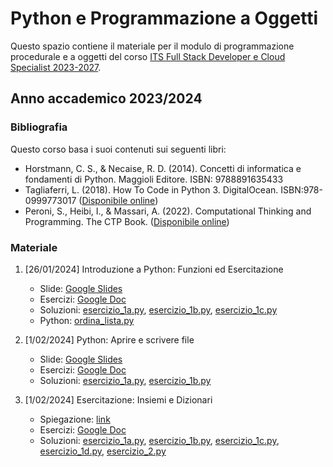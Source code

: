 # Python e Programmazione a Oggetti 

Questo spazio contiene il materiale per il modulo di programmazione procedurale e a oggetti del corso <a 
href="https://www.itsturismomarche.it/corsi/sviluppatore-software-its.php">ITS Full 
Stack 
Developer e Cloud Specialist 2023-2027</a>.

## Anno accademico 2023/2024


### Bibliografia

Questo corso basa i suoi contenuti sui seguenti libri: 
* Horstmann, C. S., & Necaise, R. D. (2014). Concetti di informatica e fondamenti di Python. Maggioli Editore. ISBN: 9788891635433
* Tagliaferri, L. (2018). How To Code in Python 3. DigitalOcean. ISBN:978-0999773017 ([Disponibile online](https://www.digitalocean.com/community/books/digitalocean-ebook-how-to-code-in-python))
* Peroni, S., Heibi, I., & Massari, A. (2022). Computational Thinking and Programming. The CTP Book. ([Disponibile 
  online](https://comp-think.github.io/))
  

### Materiale

1. [26/01/2024] Introduzione a Python: Funzioni ed Esercitazione
   * Slide: [Google Slides](https://docs.google.com/presentation/d/1WuY1dHGV5I3Lxg3AOCZPx8uc-VuvA26eux0eo492vaI/edit?usp=sharing)
   * Esercizi: [Google Doc](https://docs.google.com/document/d/1LRlNmA7twaY8iJ2a4aSqpwP1zp5nKYGLf1JzvJ5MGqU/edit?usp=sharing)
   * Soluzioni: [esercizio_1a.py](script/lezione_1/esercizio_1a.py), [esercizio_1b.py](script/lezione_1/esercizio_1b.py), [esercizio_1c.py](script/lezione_1/esercizio_1c.py)
   * Python: [ordina_lista.py](script/lezione_1/ordina_lista.py)

1. [1/02/2024] Python: Aprire e scrivere file
   * Slide: [Google Slides](https://docs.google.com/presentation/d/1vcHdX16_2cUWlwewkyQuIFZMaitTevPMVUbMznmTzLg/edit?usp=sharing)
   * Esercizi: [Google Doc](https://docs.google.com/document/d/1U-ycr4jLOiIwkO7Y0L5YFR-muVdwbW78a1dZCxqLdz4/edit?usp=sharing)
   * Soluzioni: [esercizio_1a.py](script/lezione_2/esercizio_1a.py), [esercizio_1b.py](script/lezione_2/esercizio_1b.py)

2. [1/02/2024] Esercitazione: Insiemi e Dizionari
   * Spiegazione: [link](https://loristissino.gitbooks.io/oopython/content/chapter07/07_insiemi_e_dizionari.html)
   * Esercizi: [Google Doc](https://docs.google.com/document/d/1hN8R-h7yexwj8yFgvfbOW3xUympBQlVdPOZXyX0lsXU/edit?usp=sharing)
   * Soluzioni: [esercizio_1a.py](script/lezione_3/esercizio_1a.py), [esercizio_1b.py](script/lezione_3/esercizio_1b.py), [esercizio_1c.py](script/lezione_3/esercizio_1c.py), [esercizio_1d.py](script/lezione_3/esercizio_1d.py), [esercizio_2.py](script/lezione_3/esercizio_2.py)


